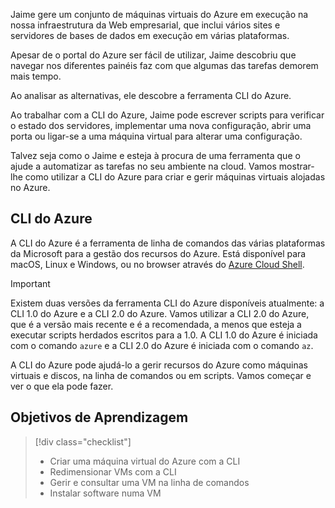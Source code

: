 Jaime gere um conjunto de máquinas virtuais do Azure em execução na nossa infraestrutura da Web empresarial, que inclui vários sites e servidores de bases de dados em execução em várias plataformas. 

Apesar de o portal do Azure ser fácil de utilizar, Jaime descobriu que navegar nos diferentes painéis faz com que algumas das tarefas demorem mais tempo. 

Ao analisar as alternativas, ele descobre a ferramenta CLI do Azure.

Ao trabalhar com a CLI do Azure, Jaime pode escrever scripts para verificar o estado dos servidores, implementar uma nova configuração, abrir uma porta ou ligar-se a uma máquina virtual para alterar uma configuração.

Talvez seja como o Jaime e esteja à procura de uma ferramenta que o ajude a automatizar as tarefas no seu ambiente na cloud. Vamos mostrar-lhe como utilizar a CLI do Azure para criar e gerir máquinas virtuais alojadas no Azure. 

## <a name="azure-cli"></a>CLI do Azure

A CLI do Azure é a ferramenta de linha de comandos das várias plataformas da Microsoft para a gestão dos recursos do Azure. Está disponível para macOS, Linux e Windows, ou no browser através do [Azure Cloud Shell](https://docs.microsoft.com/azure/cloud-shell/overview).

> [!IMPORTANT]
> Existem duas versões da ferramenta CLI do Azure disponíveis atualmente: a CLI 1.0 do Azure e a CLI 2.0 do Azure. Vamos utilizar a CLI 2.0 do Azure, que é a versão mais recente e é a recomendada, a menos que esteja a executar scripts herdados escritos para a 1.0. A CLI 1.0 do Azure é iniciada com o comando `azure` e a CLI 2.0 do Azure é iniciada com o comando `az`. 

A CLI do Azure pode ajudá-lo a gerir recursos do Azure como máquinas virtuais e discos, na linha de comandos ou em scripts. Vamos começar e ver o que ela pode fazer.

## <a name="learning-objectives"></a>Objetivos de Aprendizagem
> [!div class="checklist"]
> * Criar uma máquina virtual do Azure com a CLI
> * Redimensionar VMs com a CLI
> * Gerir e consultar uma VM na linha de comandos
> * Instalar software numa VM